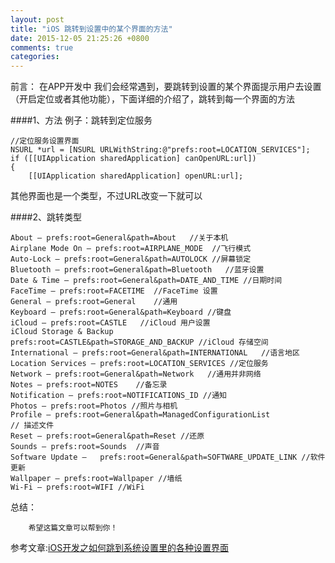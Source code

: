 ```yaml
---
layout: post
title: "iOS 跳转到设置中的某个界面的方法"
date: 2015-12-05 21:25:26 +0800
comments: true
categories: 
---
```

前言：
	在APP开发中 我们会经常遇到，要跳转到设置的某个界面提示用户去设置（开启定位或者其他功能），下面详细的介绍了，跳转到每一个界面的方法
	
####1、方法
例子：跳转到定位服务

```
//定位服务设置界面
NSURL *url = [NSURL URLWithString:@"prefs:root=LOCATION_SERVICES"];
if ([[UIApplication sharedApplication] canOpenURL:url])
{
    [[UIApplication sharedApplication] openURL:url];

```
其他界面也是一个类型，不过URL改变一下就可以

####2、跳转类型

```
About — prefs:root=General&path=About	//关于本机
Airplane Mode On — prefs:root=AIRPLANE_MODE  //飞行模式
Auto-Lock — prefs:root=General&path=AUTOLOCK //屏幕锁定
Bluetooth — prefs:root=General&path=Bluetooth	//蓝牙设置
Date & Time — prefs:root=General&path=DATE_AND_TIME //日期时间
FaceTime — prefs:root=FACETIME	//FaceTime 设置
General — prefs:root=General	//通用
Keyboard — prefs:root=General&path=Keyboard	//键盘
iCloud — prefs:root=CASTLE	 //iCloud 用户设置
iCloud Storage & Backup  
prefs:root=CASTLE&path=STORAGE_AND_BACKUP //iCloud 存储空间
International — prefs:root=General&path=INTERNATIONAL	//语言地区
Location Services — prefs:root=LOCATION_SERVICES //定位服务
Network — prefs:root=General&path=Network	//通用并非网络
Notes — prefs:root=NOTES	//备忘录
Notification — prefs:root=NOTIFICATIONS_ID //通知	
Photos — prefs:root=Photos //照片与相机
Profile — prefs:root=General&path=ManagedConfigurationList
// 描述文件
Reset — prefs:root=General&path=Reset //还原
Sounds — prefs:root=Sounds	//声音
Software Update — 	prefs:root=General&path=SOFTWARE_UPDATE_LINK //软件更新
Wallpaper — prefs:root=Wallpaper //墙纸
Wi-Fi — prefs:root=WIFI	//WiFi

```

总结：

```
	希望这篇文章可以帮到你！
```

参考文章:[iOS开发之如何跳到系统设置里的各种设置界面](http://www.superqq.com/blog/2015/12/01/jump-setting-per-page/)
